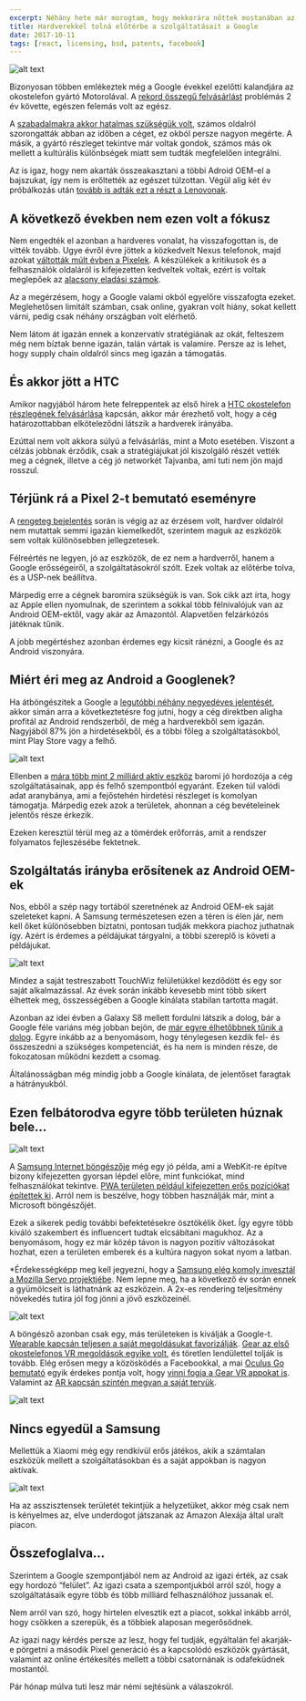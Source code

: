```yaml
---
excerpt: Néhány hete már morogtam, hogy mekkorára nőttek mostanában az iOS appok, de a napokban három olyan “meglepő” felfedezésem volt, hogy újra elő kell vennem a témát.
title: Hardverekkel tolná előtérbe a szolgáltatásait a Google
date: 2017-10-11
tags: [react, licensing, bsd, patents, facebook]
---
```


![alt text](https://appcraft.hu/assets/img/google-hw-01.jpeg)

Bizonyosan többen emlékeztek még a Google évekkel ezelőtti kalandjára az okostelefon gyártó Motorolával. A [rekord összegű felvásárlást](http://bit.ly/google-buys-moto) problémás 2 év követte, egészen felemás volt az egész.

A [szabadalmakra akkor hatalmas szükségük volt](http://bit.ly/google-moto-patents), számos oldalról szorongatták abban az időben a céget, ez okból persze nagyon megérte. A másik, a gyártó részleget tekintve már voltak gondok, számos más ok mellett a kultúrális különbségek miatt sem tudták megfelelően integrálni.

Az is igaz, hogy nem akarták összeakasztani a többi Adroid OEM-el a bajszukat, így nem is erőltették az egészet túlzottan. Végül alig két év próbálkozás után [tovább is adták ezt a részt a Lenovonak](http://bit.ly/google-moto-sells-lenovo).

## A következő években nem ezen volt a fókusz

Nem engedték el azonban a hardveres vonalat, ha visszafogottan is, de vitték tovább. Ugye évről évre jöttek a közkedvelt Nexus telefonok, majd azokat [váltották múlt évben a Pixelek](http://bit.ly/google-kills-nexus). A készülékek a kritikusok és a felhasználók oldaláról is kifejezetten kedveltek voltak, ezért is voltak meglepőek az [alacsony eladási számok](http://bit.ly/pixel-sales-numbers).

Az a megérzésem, hogy a Google valami okból egyelőre visszafogta ezeket. Meglehetősen limitált számban, csak online, gyakran volt hiány, sokat kellett várni, pedig csak néhány országban volt elérhető.

Nem látom át igazán ennek a konzervatív stratégiának az okát, felteszem még nem bíztak benne igazán, talán vártak is valamire. Persze az is lehet, hogy supply chain oldalról sincs meg igazán a támogatás.

## És akkor jött a HTC

Amikor nagyjából három hete felreppentek az első hírek a [HTC okostelefon részlegének felvásárlása](http://bit.ly/google-htc-acquire) kapcsán, akkor már érezhető volt, hogy a cég határozottabban elköteleződni látszik a hardverek irányába.

Ezúttal nem volt akkora súlyú a felvásárlás, mint a Moto esetében. Viszont a célzás jobbnak érződik, csak a stratégiájukat jól kiszolgáló részét vették meg a cégnek, illetve a cég jó networkét Tajvanba, ami tuti nem jön majd rosszul.

## Térjünk rá a Pixel 2-t bemutató eseményre

A [rengeteg bejelentés](http://bit.ly/google-pixel-2-event) során is végig az az érzésem volt, hardver oldalról nem mutattak semmi igazán kiemelkedőt, szerintem maguk az eszközök sem voltak különösebben jellegzetesek.

Félreértés ne legyen, jó az eszközök, de ez nem a hardverről, hanem a Google erősségeiről, a szolgáltatásokról szólt. Ezek voltak az előtérbe tolva, és a USP-nek beállítva.

Márpedig erre a cégnek baromira szükségük is van. Sok cikk azt írta, hogy az Apple ellen nyomulnak, de szerintem a sokkal több félnivalójuk van az Android OEM-ektől, vagy akár az Amazontól. Alapvetően felzárkózós játéknak tűnik.

A jobb megértéshez azonban érdemes egy kicsit ránézni, a Google és az Android viszonyára.

## Miért éri meg az Android a Googlenek?

Ha átböngészitek a Google a [legutóbbi néhány negyedéves jelentését](http://bit.ly/goog-quarterly), akkor simán arra a következtetésre fog jutni, hogy a cég direktben aligha profitál az Android rendszerből, de még a hardverekből sem igazán. Nagyjából 87% jön a hirdetésekből, és a többi főleg a szolgáltatásokból, mint Play Store vagy a felhő.

![alt text](https://appcraft.hu/assets/img/google-hw-02.jpeg)

Ellenben a [mára több mint 2 milliárd aktív eszköz](http://bit.ly/android-2-billion) baromi jó hordozója a cég szolgáltatásainak, app és felhő szempontból egyaránt. Ezeken túl valódi adat aranybánya, ami a fejőstehén hirdetési részleget is komolyan támogatja. Márpedig ezek azok a területek, ahonnan a cég bevételeinek jelentős része érkezik.

Ezeken keresztül térül meg az a tömérdek erőforrás, amit a rendszer folyamatos fejleszésébe fektetnek.

## Szolgáltatás irányba erősítenek az Android OEM-ek

Nos, ebből a szép nagy tortából szeretnének az Android OEM-ek saját szeleteket kapni. A Samsung természetesen ezen a téren is élen jár, nem kell őket különösebben bíztatni, pontosan tudják mekkora piachoz juthatnak így. Azért is érdemes a példájukat tárgyalni, a többi szereplő is követi a példájukat.

![alt text](https://appcraft.hu/assets/img/google-hw-03.jpeg)

Mindez a saját testreszabott TouchWiz felületükkel kezdődött és egy sor saját alkalmazással. Az évek során inkább kevesebb mint több sikert élhettek meg, összességében a Google kínálata stabilan tartotta magát.

Azonban az idei évben a Galaxy S8 mellett fordulni látszik a dolog, bár a Google féle variáns még jobban bejön, de [már egyre élhetőbbnek tűnik a dolog](http://bit.ly/galaxy-s8-apps-makery). Egyre inkább az a benyomásom, hogy ténylegesen kezdik fel- és összeszedni a szükséges kompetenciát, és ha nem is minden része, de fokozatosan működni kezdett a csomag.

Általánosságban még mindig jobb a Google kínálata, de jelentőset faragtak a hátrányukból.

## Ezen felbátorodva egyre több területen húznak bele…

![alt text](https://appcraft.hu/assets/img/google-hw-04.png)

A [Samsung Internet böngészője](http://bit.ly/samsung-internet) még egy jó példa, ami a WebKit-re építve bizony kifejezetten gyorsan lépdel előre, mint funkciókat, mind felhasználókat tekintve. [PWA területen például kifejezetten erős pozíciókat építettek ki](http://bit.ly/samsung-internet-pwa). Arról nem is beszélve, hogy többen használják már, mint a Microsoft böngészőjét.

Ezek a sikerek pedig további befektetésekre ösztökélik őket. Így egyre több kiváló szakembert és influencert tudtak elcsábítani magukhoz. Az a benyomásom, hogy ez már közép távon is nagyon pozitív változásokat hozhat, ezen a területen emberek és a kultúra nagyon sokat nyom a latban.

*Érdekességképp meg kell jegyezni, hogy a [Samsung elég komoly invesztál a Mozilla Servo projektjébe](http://bit.ly/mozilla-samsung-servo). Nem lepne meg, ha a következő év során ennek a gyümölcseit is láthatnánk az eszközein. A 2x-es rendering teljesítmény növekedés tutira jól fog jönni a jövő eszközeinél.

![alt text](https://appcraft.hu/assets/img/google-hw-05.jpeg)

A böngésző azonban csak egy, más területeken is kiválják a Google-t. [Wearable kapcsán teljesen a saját megoldásukat favorizálják](http://bit.ly/samsung-wearable-lte). [Gear az első okostelefonos VR megoldások egyike volt](http://www.samsung.com/global/galaxy/gear-vr/), és töretlen lendülettel tolják is tovább. Elég erősen megy a közösködés a Facebookkal, a mai [Oculus Go bemutató](https://uploadvr.com/oc4-oculus-reveals-standalone-headset/) egyik érdekes pontja volt, hogy [vinni fogja a Gear VR appokat is](https://twitter.com/Tojiro/status/918166549503950848). Valamint az [AR kapcsán szintén megvan a saját tervük](https://augmented.reality.news/news/samsungs-monitorless-remote-desktop-smartglasses-blur-line-between-virtual-augmented-reality-0176310/).

![alt text](https://appcraft.hu/assets/img/google-hw-06.jpeg)

## Nincs egyedül a Samsung

Mellettük a Xiaomi még egy rendkívül erős játékos, akik a számtalan eszközük mellett a szolgáltatásokban és a saját appokban is nagyon aktívak.

![alt text](https://appcraft.hu/assets/img/google-hw-07.jpeg)

Ha az asszisztensek területét tekintjük a helyzetüket, akkor még csak nem is kényelmes az, elve underdogot játszanak az Amazon Alexája által uralt piacon.

## Összefoglalva…

Szerintem a Google szempontjából nem az Android az igazi érték, az csak egy hordozó “felület”. Az igazi csata a szempontjukból arról szól, hogy a szolgáltatásaik egyre több és több milliárd felhasználóhoz jussanak el.

Nem arról van szó, hogy hirtelen elvesztik ezt a piacot, sokkal inkább arról, hogy csökken a szerepük, és a többiek alaposan megerősödnek.

Az igazi nagy kérdés persze az lesz, hogy fel tudják, egyáltalán fel akarják-e pörgetni a második Pixel generáció és a kapcsolódó eszközök gyártását, valamint az
online értékesítés mellett a többi csatornának is odafeküdnek mostantól.

Pár hónap múlva tuti lesz már némi sejtésünk a válaszokról.

